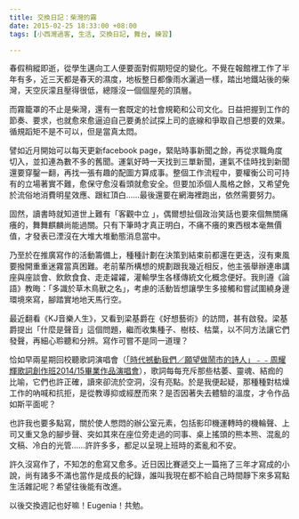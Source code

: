 ```yaml
---
title: 交換日記：柴灣的霧
date: 2015-02-25 18:33:00 +08:00
tags: [小西灣過客, 生活, 交換日記, 舞台, 練習]

---
```


  
  
  
春假稍縱即逝，從學生邁向工人便要面對假期短促的變化。不覺在報館裡工作了半年有多，近三天都是春天的濕度，地板整日都像雨水灑過一樣，踏出地鐵站後的柴灣，天空灰濛且壓得很低，總隱沒一個個屋苑的頂層。  
  
而霧籠罩的不止是柴灣，還有一套既定的社會規範和公司文化。日益把握到工作的節奏、要求，也就愈來愈逼迫自己要勇於試探上司的底線和爭取自己想要的效果。循規蹈矩不是不可以，但是當真太悶。  
  
  
譬如近月開始可以每天更新facebook page，緊貼時事新聞之餘，再從求職角度切入，並扣連為數不多的舊聞。運氣好時一天找到三單新聞，運氣不佳時找到新聞還要穿鑿一翻，再找一張有趣的配圖方算成事。整個工作流程中，要權衡公司可持有的立場著實不難，愈保守愈沒看頭就愈安全。但要加添個人風格之餘，又希望免於流俗地消費明星效應、跟紅頂白……最後還要在網海裡跑出，依然需要努力。  
  
固然，讀書時就知道世上難有「客觀中立 」，偶爾想扯個政治笑話也要來個無關痛癢的，舞舞麒麟尚能過關。只有下筆時才真正明白，不痛不癢的東西根本毫無價值，才發表已湮沒在大堆大堆動態消息當中。  
  
  
乃至於在推廣寫作的活動籌備上，種種計劃在決策到結束前都還在更迭，沒有東風要撥開重重迷霧當真困難。老前輩所構想的規劃跟我幾近相反，他主張舉辦連串講座與座談會、飲飲食食、走走糴糴，灌輸學生各樣傳統文化概念便好。我則遵《論語》教晦：「多識於草木鳥獸之名」，考慮的活動皆想讓學生多接觸和嘗試圍繞身邊環境來寫，腳踏實地地天馬行空。  
  
最近翻看《KJ音樂人生》，又看到梁基爵在《好想藝術》的訪問，甚有啟發。梁基爵提出「什麼是聲音」這個問題，繼而收集種子、樹枝、枯葉，以不同方法讓它們發聲，再細心聆聽和分辨。寫作可嘗不是同一道理？  
  
  
恰如早兩星期回校聽歌詞演唱會（[「時代撼動我們／願望做鬧市的詩人」﹣﹣周耀輝歌詞創作班2014/15畢業作品演唱會](https://www.facebook.com/events/760984513983683)），歌詞每每充斥那些枯萎、靈魂、結痂的比喻，它們也許正確，讀來卻流於空洞，沒有亮點。於是我便起疑，那種種對枯燥工作的吶喊和抗拒，是從教導抑或經歷而來？是否因著失去體驗的溫度，才令作品如斯平面呢？  
  
也許我也要多點寫，關於使人憋悶的辦公室元素，包括影印機運轉時的機輪聲、上司又重又急的腳步聲、突如其來在座位旁走過的同事、桌上搖頭的熊本熊、混亂的文稿、冷白的光管……許許多多，都足以呈現上班時的紊亂和不安。  
  
  
許久沒寫作了，不知怎的愈寫又愈多。近日因比賽遞交上一篇拖了三年才寫成的小說，尚有諸多不滿也當作是成長的紀錄，誰叫我現在都不給自己時間靜下來多寫點生活雜記呢？希望往後能有改進。  
  
以後交換週記也好嘛！Eugenia！共勉。  
  
  
